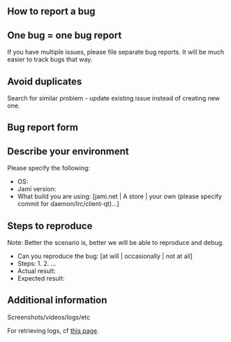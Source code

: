 How to report a bug
-------------------

## One bug = one bug report

If you have multiple issues, please file separate bug reports. It will be much easier to track bugs that way.

## Avoid duplicates

Search for similar problem - update existing issue instead of creating new one.

Bug report form
---------------

## Describe your environment

Please specify the following:

- OS:
- Jami version:
- What build you are using: [jami.net | A store | your own (please specify commit for daemon/lrc/client-qt)...]

## Steps to reproduce

Note: Better the scenario is, better we will be able to reproduce and debug.

- Can you reproduce the bug: [at will | occasionally | not at all]
- Steps:
	1.
        2.
        ...
- Actual result:
- Expected result:

## Additional information

Screenshots/videos/logs/etc

For retrieving logs, cf [this page](https://git.jami.net/savoirfairelinux/ring-project/wikis/tutorials/Bug-report-guide#logs).